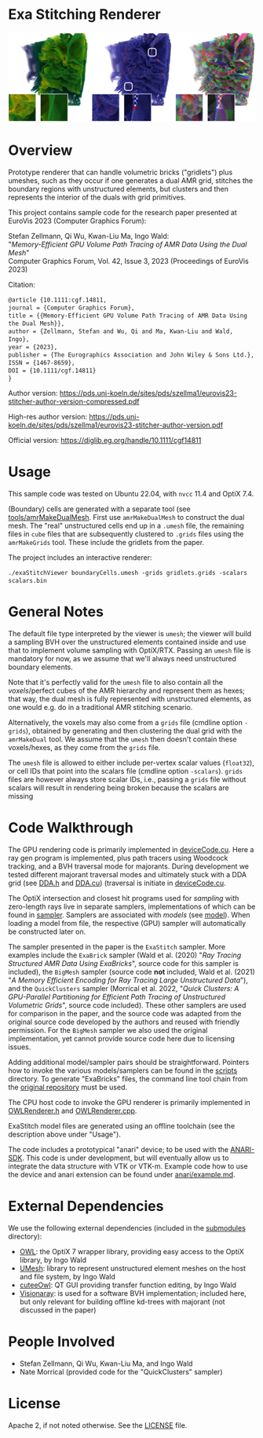 Exa Stitching Renderer
======================

![teaser](/img/teaser.jpg "Teaser")

Overview
========

Prototype renderer that can handle volumetric bricks ("gridlets") plus umeshes,
such as they occur if one generates a dual AMR grid, stitches the boundary
regions with unstructured elements, but clusters and then represents the
interior of the duals with grid primitives.

This project contains sample code for the research paper presented at EuroVis 2023
(Computer Graphics Forum):

Stefan Zellmann, Qi Wu, Kwan-Liu Ma, Ingo Wald:\
"_Memory-Efficient GPU Volume Path Tracing of AMR Data Using the Dual Mesh_" \
Computer Graphics Forum, Vol. 42, Issue 3, 2023 (Proceedings of EuroVis 2023)

Citation:
```
@article {10.1111:cgf.14811,
journal = {Computer Graphics Forum},
title = {{Memory-Efficient GPU Volume Path Tracing of AMR Data Using the Dual Mesh}},
author = {Zellmann, Stefan and Wu, Qi and Ma, Kwan-Liu and Wald, Ingo},
year = {2023},
publisher = {The Eurographics Association and John Wiley & Sons Ltd.},
ISSN = {1467-8659},
DOI = {10.1111/cgf.14811}
}
```

Author version: https://pds.uni-koeln.de/sites/pds/szellma1/eurovis23-stitcher-author-version-compressed.pdf

High-res author version: https://pds.uni-koeln.de/sites/pds/szellma1/eurovis23-stitcher-author-version.pdf

Official version: https://diglib.eg.org/handle/10.1111/cgf14811

Usage
=====

This sample code was tested on Ubuntu 22.04, with `nvcc` 11.4 and OptiX 7.4.

(Boundary) cells are generated with a separate tool (see
[tools/amrMakeDualMesh](/tools/amrMakeDualMesh). First use `amrMakeDualMesh` to
construct the dual mesh. The "real" unstructured cells end up in a `.umesh`
file, the remaining files in `cube` files that are subsequently clustered to
`.grids` files using the `amrMakeGrids` tool. These include the gridlets from
the paper.

The project includes an interactive renderer:

```
./exaStitchViewer boundaryCells.umesh -grids gridlets.grids -scalars scalars.bin
```

General Notes
=============

The default file type interpreted by the viewer is `umesh`; the viewer will
build a sampling BVH over the unstructured elements contained inside and use
that to implement volume sampling with OptiX/RTX. Passing an `umesh` file is
mandatory for now, as we assume that we'll always need unstructured boundary
elements.

Note that it's perfectly valid for the `umesh` file to also contain all the
_voxels_/perfect cubes of the AMR hierarchy and represent them as hexes; that
way, the dual mesh is fully represented with unstructured elements, as one
would e.g. do in a traditional AMR stitching scenario.

Alternatively, the voxels may also come from a `grids` file (cmdline option
`-grids`), obtained by generating and then clustering the dual grid with the
`amrMakeDual` tool. We assume that the `umesh` then doesn't contain these
voxels/hexes, as they come from the `grids` file.

The `umesh` file is allowed to either include per-vertex scalar values
(`float32`), or cell IDs that point into the scalars file (cmdline option
`-scalars`). `grids` files are however always store scalar IDs, i.e., passing a
`grids` file without scalars will result in rendering being broken because the
scalars are missing

Code Walkthrough
================

The GPU rendering code is primarily implemented in
[deviceCode.cu](/deviceCode.cu). Here a ray gen program is implemented, plus
path tracers using Woodcock tracking, and a BVH traversal mode for majorants.
During development we tested different majorant traversal modes and ultimately
stuck with a DDA grid (see [DDA.h](/DDA.h) and [DDA.cu](/DDA.cu)) (traversal is
initiate in [deviceCode.cu](/deviceCode.cu).

The OptiX intersection and closest hit programs used for _sampling_ with
zero-length rays live in separate samplers, implementations of which can be
found in [sampler](/sampler). Samplers are associated with _models_ (see
[model](/model)). When loading a model from file, the respective (GPU) sampler
will automatically be constructed later on.

The sampler presented in the paper is the `ExaStitch` sampler. More examples
include the `ExaBrick` sampler (Wald et al. (2020) "_Ray Tracing Structured AMR
Data Using ExaBricks_", source code for this sampler is included), the `BigMesh`
sampler (source code **not** included, Wald et al. (2021) "_A Memory Efficient
Encoding for Ray Tracing Large Unstructured Data_"), and the `QuickClusters`
sampler (Morrical et al. 2022, "_Quick Clusters: A GPU-Parallel Partitioning for
Efficient Path Tracing of Unstructured Volumetric Grids_", source code
included). These other samplers are used for comparison in the paper, and the
source code was adapted from the original source code developed by the authors
and reused with friendly permission. For the `BigMesh` sampler we also used the
original implementation, yet cannot provide source code here due to licensing
issues.

Adding additional model/sampler pairs should be straightforward. Pointers how
to invoke the various models/samplers can be found in the [scripts](/scripts)
directory. To generate "ExaBricks" files, the command line tool chain from the
[original repository](https://github.com/owl-project/owlExaBrick) must be used.

The CPU host code to invoke the GPU renderer is primarily implemented in
[OWLRenderer.h](/OWLRenderer.h) and [OWLRenderer.cpp](/OWLRenderer.cpp).

ExaStitch model files are generated using an offline toolchain (see the
description above under "Usage").

The code includes a prototypical "anari" device; to be used with the
[ANARI-SDK](https://github.com/KhronosGroup/ANARI-SDK). This code is under
development, but will eventually allow us to integrate the data structure with
VTK or VTK-m. Example code how to use the device and anari extension can be
found under [anari/example.md](/anari/example.md).

External Dependencies
=====================

We use the following external dependencies (included in the
[submodules](/submodules) directory):

- [OWL](https://github.com/owl-project/owl): the OptiX 7 wrapper library,
  providing easy access to the OptiX library, by Ingo Wald
- [UMesh](https://gitlab.com/ingowald/umesh): library to represent unstructured
  element meshes on the host and file system, by Ingo Wald
- [cuteeOwl](https://github.com/owl-project/cuteeOwl): QT GUI providing
  transfer function editing, by Ingo Wald
- [Visionaray](https://github.com/szellmann/visionaray): is used for a software
  BVH implementation; included here, but only relevant for building offline
  kd-trees with majorant (not discussed in the paper)

People Involved
===============

- Stefan Zellmann, Qi Wu, Kwan-Liu Ma, and Ingo Wald
- Nate Morrical (provided code for the "QuickClusters" sampler)

License
=======

Apache 2, if not noted otherwise. See the [LICENSE](/LICENSE) file.

